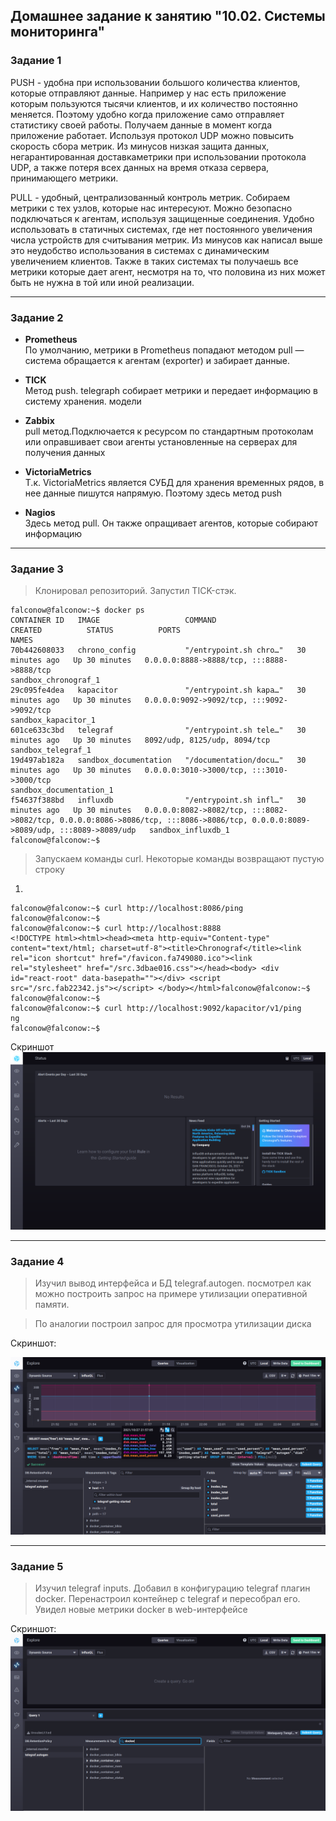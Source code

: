 ## Домашнее задание к занятию "10.02. Системы мониторинга"

### Задание 1

PUSH - удобна при использовании большого количества клиентов, которые отправляют данные. 
Например у нас есть приложение которым пользуются тысячи клиентов, и их количество постоянно меняется. 
Поэтому удобно когда приложение само отправляет статистику своей работы. 
Получаем данные в момент когда приложение работает. Используя протокол UDP можно повысить скорость сбора метрик.
Из минусов низкая защита данных, негарантированная доставкаметрики при использовании протокола UDP, а также потеря всех данных на время отказа сервера, 
принимающего метрики.

PULL - удобный, централизованный контроль метрик. Собираем метрики с тех узлов, которые нас интересуют. Можно безопасно подключаться к агентам, используя защищенные соединения. Удобно использовать в статичных системах, где нет постоянного увеличения числа устройств для считывания метрик. 
Из минусов как написал выше это неудобство использования в системах с динамическим увеличением клиентов. Также в таких системах ты получаешь все метрики которые дает агент, несмотря на то, что половина из них может быть не нужна в той или иной реализации.

***

###  Задание 2
-  **Prometheus**   
 По умолчанию, метрики в Prometheus попадают методом pull — система обращается к агентам (exporter) и забирает данные. 

 - **TICK**   
 Метод push. telegraph собирает метрики и  передает информацию в систему хранения. модели

 - **Zabbix**   
  pull метод.Подключается к ресурсом по стандартным протоколам или оправшивает свои агенты установленные на серверах для получения данных

  - **VictoriaMetrics**     
  Т.к. VictoriaMetrics является СУБД для хранения временных рядов, в нее данные пишутся напрямую. Поэтому здесь метод push

  - **Nagios**    
  Здесь метод pull. Он также опращивает агентов, которые собирают информацию


***
### Задание 3
> Клонировал репозиторий. Запустил TICK-стэк.
```
falconow@falconow:~$ docker ps
CONTAINER ID   IMAGE                   COMMAND                  CREATED          STATUS          PORTS                                                                                                                             NAMES
70b442608033   chrono_config           "/entrypoint.sh chro…"   30 minutes ago   Up 30 minutes   0.0.0.0:8888->8888/tcp, :::8888->8888/tcp                                                                                         sandbox_chronograf_1
29c095fe4dea   kapacitor               "/entrypoint.sh kapa…"   30 minutes ago   Up 30 minutes   0.0.0.0:9092->9092/tcp, :::9092->9092/tcp                                                                                         sandbox_kapacitor_1
601ce633c3bd   telegraf                "/entrypoint.sh tele…"   30 minutes ago   Up 30 minutes   8092/udp, 8125/udp, 8094/tcp                                                                                                      sandbox_telegraf_1
19d497ab182a   sandbox_documentation   "/documentation/docu…"   30 minutes ago   Up 30 minutes   0.0.0.0:3010->3000/tcp, :::3010->3000/tcp                                                                                         sandbox_documentation_1
f54637f388bd   influxdb                "/entrypoint.sh infl…"   30 minutes ago   Up 30 minutes   0.0.0.0:8082->8082/tcp, :::8082->8082/tcp, 0.0.0.0:8086->8086/tcp, :::8086->8086/tcp, 0.0.0.0:8089->8089/udp, :::8089->8089/udp   sandbox_influxdb_1
falconow@falconow:~$ 

```

> Запускаем команды curl. Некоторые команды возвращают пустую строку

1.  
```
falconow@falconow:~$ curl http://localhost:8086/ping
falconow@falconow:~$ 
falconow@falconow:~$ curl http://localhost:8888
<!DOCTYPE html><html><head><meta http-equiv="Content-type" content="text/html; charset=utf-8"><title>Chronograf</title><link rel="icon shortcut" href="/favicon.fa749080.ico"><link rel="stylesheet" href="/src.3dbae016.css"></head><body> <div id="react-root" data-basepath=""></div> <script src="/src.fab22342.js"></script> </body></html>falconow@falconow:~$ 
falconow@falconow:~$ 
falconow@falconow:~$ curl http://localhost:9092/kapacitor/v1/ping
ng
falconow@falconow:~$ 
```
Скриншот
![Скрин](./screenshots/screen1.png)
***

### Задание 4
> Изучил вывод интерфейса и БД telegraf.autogen. посмотрел как можно построить запрос на примере утилизации оперативной памяти. 

> По аналогии построил запрос для просмотра утилизации диска

Скриншот:

![Скрин](./screenshots/screen2.png)

***

### Задание 5
> Изучил telegraf inputs. Добавил в конфигурацию telegraf плагин docker. 
Перенастроил контейнер с telegraf и пересобрал его. Увидел новые метрики docker в web-интерфейсе

Скриншот:
![Скрин](./screenshots/screen3.png)